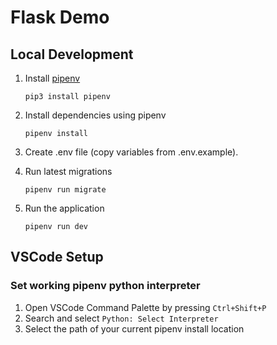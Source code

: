 # Flask Demo

## Local Development
1.  Install [pipenv](https://pipenv.pypa.io/en/latest/)
    ```shell
    pip3 install pipenv
    ```
2.  Install dependencies using pipenv
    ```shell
    pipenv install
    ```
3.  Create .env file (copy variables from .env.example).

4.  Run latest migrations
    ```
    pipenv run migrate
    ```
5.  Run the application
    ```shell
    pipenv run dev
    ```
## VSCode Setup
###  Set working pipenv python interpreter
1.  Open VSCode Command Palette by pressing ```Ctrl+Shift+P```
2.  Search and select ```Python: Select Interpreter```
3.  Select the path of your current pipenv install location
